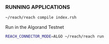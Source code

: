 ### RUNNING APPLICATIONS

```bash
~/reach/reach compile index.rsh
```

Run in the Algorand Testnet

```bash
REACH_CONNECTOR_MODE=ALGO ~/reach/reach run
```